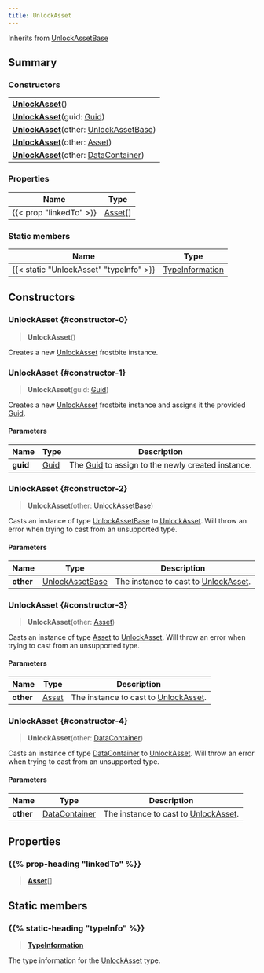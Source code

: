 ```yaml
---
title: UnlockAsset
---
```


Inherits from [UnlockAssetBase](/vext/ref/fb/unlockassetbase)

## Summary

### Constructors

|  |
| --- |
| **[UnlockAsset](#constructor-0)**() |
| **[UnlockAsset](#constructor-1)**(guid: [Guid](/vext/ref/shared/type/guid)) |
| **[UnlockAsset](#constructor-2)**(other: [UnlockAssetBase](/vext/ref/fb/unlockassetbase)) |
| **[UnlockAsset](#constructor-3)**(other: [Asset](/vext/ref/fb/asset)) |
| **[UnlockAsset](#constructor-4)**(other: [DataContainer](/vext/ref/shared/type/datacontainer)) |

### Properties

| Name | Type |
| ---- | ---- |
| {{< prop "linkedTo" >}} | [Asset](/vext/ref/fb/asset)[] |

### Static members

| Name | Type |
| ---- | ---- |
| {{< static "UnlockAsset" "typeInfo" >}} | [TypeInformation](/vext/ref/shared/type/typeinformation) |

## Constructors

### UnlockAsset {#constructor-0}

> **UnlockAsset**()

Creates a new [UnlockAsset](/vext/ref/fb/unlockasset) frostbite instance.

### UnlockAsset {#constructor-1}

> **UnlockAsset**(guid: [Guid](/vext/ref/shared/type/guid))

Creates a new [UnlockAsset](/vext/ref/fb/unlockasset) frostbite instance and assigns it the provided [Guid](/vext/ref/shared/type/guid).

#### Parameters

| Name | Type | Description |
| ---- | ---- | ----------- |
| **guid** | [Guid](/vext/ref/shared/type/guid) | The [Guid](/vext/ref/shared/type/guid) to assign to the newly created instance. |

### UnlockAsset {#constructor-2}

> **UnlockAsset**(other: [UnlockAssetBase](/vext/ref/fb/unlockassetbase))

Casts an instance of type [UnlockAssetBase](/vext/ref/fb/unlockassetbase) to [UnlockAsset](/vext/ref/fb/unlockasset). Will throw an error when trying to cast from an unsupported type.

#### Parameters

| Name | Type | Description |
| ---- | ---- | ----------- |
| **other** | [UnlockAssetBase](/vext/ref/fb/unlockassetbase) | The instance to cast to [UnlockAsset](/vext/ref/fb/unlockasset). |

### UnlockAsset {#constructor-3}

> **UnlockAsset**(other: [Asset](/vext/ref/fb/asset))

Casts an instance of type [Asset](/vext/ref/fb/asset) to [UnlockAsset](/vext/ref/fb/unlockasset). Will throw an error when trying to cast from an unsupported type.

#### Parameters

| Name | Type | Description |
| ---- | ---- | ----------- |
| **other** | [Asset](/vext/ref/fb/asset) | The instance to cast to [UnlockAsset](/vext/ref/fb/unlockasset). |

### UnlockAsset {#constructor-4}

> **UnlockAsset**(other: [DataContainer](/vext/ref/shared/type/datacontainer))

Casts an instance of type [DataContainer](/vext/ref/shared/type/datacontainer) to [UnlockAsset](/vext/ref/fb/unlockasset). Will throw an error when trying to cast from an unsupported type.

#### Parameters

| Name | Type | Description |
| ---- | ---- | ----------- |
| **other** | [DataContainer](/vext/ref/shared/type/datacontainer) | The instance to cast to [UnlockAsset](/vext/ref/fb/unlockasset). |

## Properties

### {{% prop-heading "linkedTo" %}}

> **[Asset](/vext/ref/fb/asset)**[]

## Static members

### {{% static-heading "typeInfo" %}}

> **[TypeInformation](/vext/ref/shared/type/typeinformation)**

The type information for the [UnlockAsset](/vext/ref/fb/unlockasset) type.

